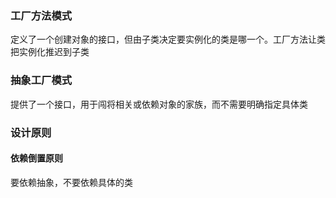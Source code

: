 ### 工厂方法模式

定义了一个创建对象的接口，但由子类决定要实例化的类是哪一个。工厂方法让类把实例化推迟到子类

### 抽象工厂模式

提供了一个接口，用于闯将相关或依赖对象的家族，而不需要明确指定具体类

### 设计原则

#### 依赖倒置原则

要依赖抽象，不要依赖具体的类  